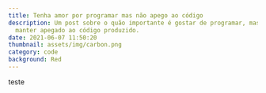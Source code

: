 ```yaml
---
title: Tenha amor por programar mas não apego ao código
description: Um post sobre o quão importante é gostar de programar, mas sem se
  manter apegado ao código produzido.
date: 2021-06-07 11:50:20
thumbnail: assets/img/carbon.png
category: code
background: Red
---
```

teste